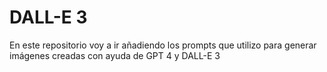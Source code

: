 # DALL-E 3
En este repositorio voy a ir añadiendo los prompts que utilizo para generar imágenes creadas con ayuda de GPT 4 y DALL-E 3
